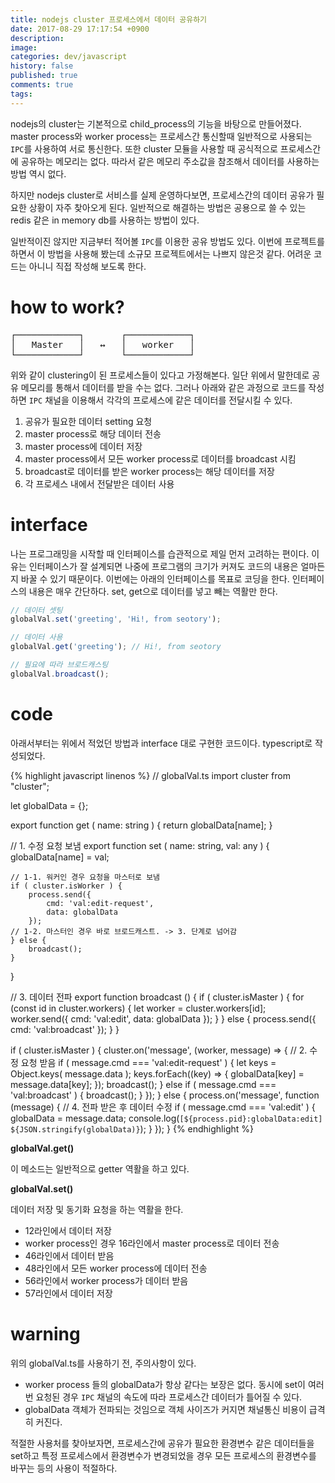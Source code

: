 ```yaml
---
title: nodejs cluster 프로세스에서 데이터 공유하기
date: 2017-08-29 17:17:54 +0900
description: 
image: 
categories: dev/javascript
history: false
published: true
comments: true
tags:
---
```


nodejs의 cluster는 기본적으로 child_process의 기능을 바탕으로 만들어졌다. master process와 worker process는 프로세스간 통신할때 일반적으로 사용되는 `IPC`를 사용하여 서로 통신한다. 또한 cluster 모듈을 사용할 때 공식적으로 프로세스간에 공유하는 메모리는 없다. 따라서 같은 메모리 주소값을 참조해서 데이터를 사용하는 방법 역시 없다.

하지만 nodejs cluster로 서비스를 실제 운영하다보면, 프로세스간의 데이터 공유가 필요한 상황이 자주 찾아오게 된다. 일반적으로 해결하는 방법은 공용으로 쓸 수 있는 redis 같은 in memory db를 사용하는 방법이 있다. 

일반적이진 않지만 지금부터 적어볼 `IPC`를 이용한 공유 방법도 있다. 이번에 프로젝트를 하면서 이 방법을 사용해 봤는데 소규모 프로젝트에서는 나쁘지 않은것 같다. 어려운 코드는 아니니 직접 작성해 보도록 한다.

# how to work?

<pre>
┌────────────┐       ┌────────────┐
│   Master   │   ↔   │   worker   │
└────────────┘       └────────────┘
</pre>

위와 같이 clustering이 된 프로세스들이 있다고 가정해본다. 일단 위에서 말한데로 공유 메모리를 통해서 데이터를 받을 수는 없다. 그러나 아래와 같은 과정으로 코드를 작성하면 `IPC` 채널을 이용해서 각각의 프로세스에 같은 데이터를 전달시킬 수 있다.

1. 공유가 필요한 데이터 setting 요청
2. master process로 해당 데이터 전송
3. master process에 데이터 저장
4. master process에서 모든 worker process로 데이터를 broadcast 시킴
5. broadcast로 데이터를 받은 worker process는 해당 데이터를 저장
6. 각 프로세스 내에서 전달받은 데이터 사용

# interface

나는 프로그래밍을 시작할 때 인터페이스를 습관적으로 제일 먼저 고려하는 편이다. 이유는 인터페이스가 잘 설계되면 나중에 프로그램의 크기가 커져도 코드의 내용은 얼마든지 바꿀 수 있기 때문이다. 이번에는 아래의 인터페이스를 목표로 코딩을 한다. 인터페이스의 내용은 매우 간단하다. set, get으로 데이터를 넣고 빼는 역활만 한다.

```javascript
// 데이터 셋팅
globalVal.set('greeting', 'Hi!, from seotory');

// 데이터 사용
globalVal.get('greeting'); // Hi!, from seotory

// 필요에 따라 브로드캐스팅
globalVal.broadcast();
```

# code

아래서부터는 위에서 적었던 방법과 interface 대로 구현한 코드이다. typescript로 작성되었다.

{% highlight javascript linenos %}
// globalVal.ts
import cluster from "cluster";

let globalData = {};

export function get ( name: string ) {
    return globalData[name];
}

// 1. 수정 요청 보냄
export function set ( name: string, val: any ) {
    globalData[name] = val;

    // 1-1. 워커인 경우 요청을 마스터로 보냄
    if ( cluster.isWorker ) {
        process.send({
            cmd: 'val:edit-request', 
            data: globalData
        });
    // 1-2. 마스터인 경우 바로 브로드캐스트. -> 3. 단계로 넘어감
    } else {
        broadcast();
    }
}

// 3. 데이터 전파
export function broadcast () {
    if ( cluster.isMaster ) {
        for (const id in cluster.workers) {
            let worker = cluster.workers[id];
            worker.send({
                cmd: 'val:edit',
                data: globalData
            });
        }
    } else {
        process.send({
            cmd: 'val:broadcast'
        });
    }
}

if ( cluster.isMaster ) {
    cluster.on('message', (worker, message) => {
        // 2. 수정 요청 받음
        if ( message.cmd === 'val:edit-request' ) {
            let keys = Object.keys( message.data );
            keys.forEach((key) => {
                globalData[key] = message.data[key];
            });
            broadcast();
        } else if ( message.cmd === 'val:broadcast' ) {
            broadcast();
        }
    });
} else {
    process.on('message', function (message) {
        // 4. 전파 받은 후 데이터 수정
        if ( message.cmd === 'val:edit' ) {
            globalData = message.data;
            console.log(`[${process.pid}:globalData:edit] ${JSON.stringify(globalData)}`);
        }
    });
}
{% endhighlight %}

**globalVal.get()**

이 메소드는 일반적으로 getter 역활을 하고 있다.

**globalVal.set()**

데이터 저장 및 동기화 요청을 하는 역활을 한다.

- 12라인에서 데이터 저장
- worker process인 경우 16라인에서 master process로 데이터 전송
- 46라인에서 데이터 받음
- 48라인에서 모든 worker process에 데이터 전송
- 56라인에서 worker process가 데이터 받음
- 57라인에서 데이터 저장

# warning

위의 globalVal.ts를 사용하기 전, 주의사항이 있다.

- worker process 들의 globalData가 항상 같다는 보장은 없다. 동시에 set이 여러번 요청된 경우 `IPC` 채널의 속도에 따라 프로세스간 데이터가 틀어질 수 있다.
- globalData 객체가 전파되는 것임으로 객체 사이즈가 커지면 채널통신 비용이 급격히 커진다.

적절한 사용처를 찾아보자면, 프로세스간에 공유가 필요한 환경변수 같은 데이터들을 set하고 특정 프로세스에서 환경변수가 변경되었을 경우 모든 프로세스의 환경변수를 바꾸는 등의 사용이 적절하다.